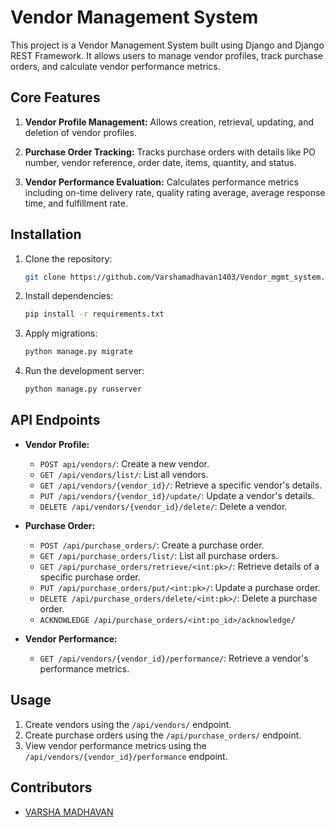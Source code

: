 # Vendor Management System

This project is a Vendor Management System built using Django and Django REST Framework. It allows users to manage vendor profiles, track purchase orders, and calculate vendor performance metrics.

## Core Features

1. **Vendor Profile Management:** Allows creation, retrieval, updating, and deletion of vendor profiles.

2. **Purchase Order Tracking:** Tracks purchase orders with details like PO number, vendor reference, order date, items, quantity, and status.

3. **Vendor Performance Evaluation:** Calculates performance metrics including on-time delivery rate, quality rating average, average response time, and fulfillment rate.

## Installation

1. Clone the repository:

    ```bash
    git clone https://github.com/Varshamadhavan1403/Vendor_mgmt_system.git
    ```

2. Install dependencies:

    ```bash
    pip install -r requirements.txt
    ```

3. Apply migrations:

    ```bash
    python manage.py migrate
    ```

4. Run the development server:

    ```bash
    python manage.py runserver
    ```

## API Endpoints

- **Vendor Profile:**
    - `POST api/vendors/`: Create a new vendor.
    - `GET /api/vendors/list/`: List all vendors.
    - `GET /api/vendors/{vendor_id}/`: Retrieve a specific vendor's details.
    - `PUT /api/vendors/{vendor_id}/update/`: Update a vendor's details.
    - `DELETE /api/vendors/{vendor_id}/delete/`: Delete a vendor.
    

- **Purchase Order:**
    - `POST /api/purchase_orders/`: Create a purchase order.
    - `GET /api/purchase_orders/list/`: List all purchase orders.
    - `GET /api/purchase_orders/retrieve/<int:pk>/`: Retrieve details of a specific purchase order.
    - `PUT /api/purchase_orders/put/<int:pk>/`: Update a purchase order.
    - `DELETE /api/purchase_orders/delete/<int:pk>/`: Delete a purchase order.
    - `ACKNOWLEDGE /api/purchase_orders/<int:po_id>/acknowledge/`
- **Vendor Performance:**
    - `GET /api/vendors/{vendor_id}/performance/`: Retrieve a vendor's performance metrics.

## Usage

1. Create vendors using the `/api/vendors/` endpoint.
2. Create purchase orders using the `/api/purchase_orders/` endpoint.
3. View vendor performance metrics using the `/api/vendors/{vendor_id}/performance` endpoint.

## Contributors

- [VARSHA MADHAVAN](https://github.com/Varshamadhavan1403)



